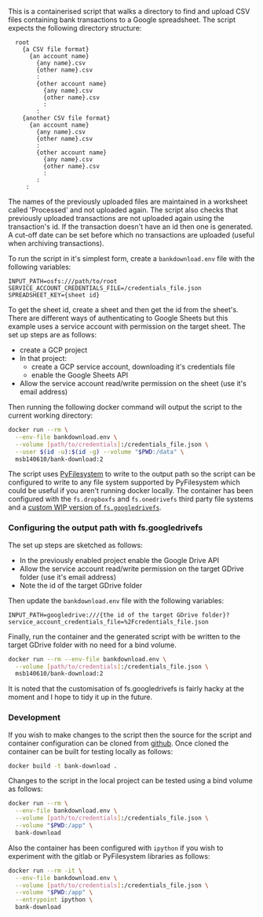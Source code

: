 
This is a containerised script that walks a directory to find and upload CSV files containing bank
transactions to a Google spreadsheet. The script expects the following directory structure:
```
  root
    {a CSV file format}
      {an account name}
        {any name}.csv
        {other name}.csv
        :
        {other account name}
          {any name}.csv
          {other name}.csv
          :
        :
    {another CSV file format}
      {an account name}
        {any name}.csv
        {other name}.csv
        :
        {other account name}
          {any name}.csv
          {other name}.csv
          :
        :
     :
```
The names of the previously uploaded files are maintained in a worksheet called 'Processed' and
not uploaded again. The script also checks that previously uploaded transactions are not
uploaded again using the transaction's id. If the transaction doesn't have an id then one is
generated. A cut-off date can be set before which no transactions are uploaded (useful when
archiving transactions).

To run the script in it's simplest form, create a `bankdownload.env` file with the following
variables:

```
INPUT_PATH=osfs:///path/to/root
SERVICE_ACCOUNT_CREDENTIALS_FILE=/credentials_file.json
SPREADSHEET_KEY={sheet id}
```

To get the sheet id, create a sheet and then get the id from the sheet's. There are different ways
of authenticating to Google Sheets but this example uses a service account with permission on the
target sheet. The set up steps are as follows:

 - create a GCP project
 - In that project:
   - create a GCP service account, downloading it's credentials file
   - enable the Google Sheets API
 - Allow the service account read/write permission on the sheet (use it's email address)

Then running the following docker command will output the script to the current working directory:

```bash
docker run --rm \
  --env-file bankdownload.env \
  --volume [path/to/credentials]:/credentials_file.json \
  --user $(id -u):$(id -g) --volume "$PWD:/data" \
  msb140610/bank-download:2
```

The script uses [PyFilesystem](https://github.com/pyfilesystem/pyfilesystem2) to write to the
output path so the script can be configured to write to any file system supported by PyFilesystem
which could be useful if you aren't running docker locally. The container has been configured with
the `fs.dropboxfs` and  `fs.onedrivefs` third party file systems and a 
[custom WIP version of `fs.googledrivefs`](https://github.com/msb/fs.googledrivefs/tree/file_id_support).

### Configuring the output path with fs.googledrivefs

The set up steps are sketched as follows:

 - In the previously enabled project enable the Google Drive API
 - Allow the service account read/write permission on the target GDrive folder 
   (use it's email address)
 - Note the id of the target GDrive folder 

Then update the `bankdownload.env` file with the following variables:

```
INPUT_PATH=googledrive:///{the id of the target GDrive folder}?service_account_credentials_file=%2Fcredentials_file.json
```

Finally, run the container and the generated script with be written to the target GDrive folder
with no need for a bind volume.

```bash
docker run --rm --env-file bankdownload.env \
  --volume [path/to/credentials]:/credentials_file.json \
  msb140610/bank-download:2

```

It is noted that the customisation of fs.googledrivefs is fairly hacky at the moment and I hope to
tidy it up in the future.

### Development

If you wish to make changes to the script then the source for the script and container
configuration can be cloned from [github](https://github.com/msb/bank-download). Once cloned the
container can be built for testing locally as follows:

```bash
docker build -t bank-download .
```

Changes to the script in the local project can be tested using a bind volume as follows:

```bash
docker run --rm \
  --env-file bankdownload.env \
  --volume [path/to/credentials]:/credentials_file.json \
  --volume "$PWD:/app" \
  bank-download
```

Also the container has been configured with `ipython` if you wish to experiment with the gitlab
or PyFilesystem libraries as follows:

```bash
docker run --rm -it \
  --env-file bankdownload.env \
  --volume [path/to/credentials]:/credentials_file.json \
  --volume "$PWD:/app" \
  --entrypoint ipython \
  bank-download
```
